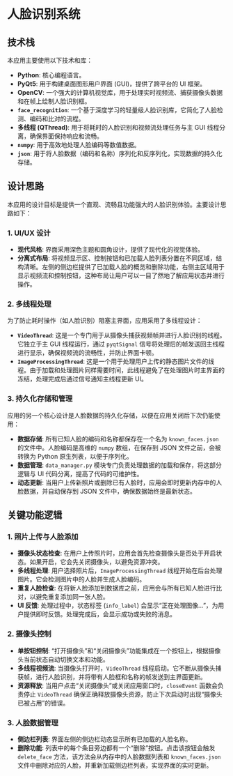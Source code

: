 # 人脸识别系统

## 技术栈

本应用主要使用以下技术和库：

- **Python**: 核心编程语言。
- **PyQt5**: 用于构建桌面图形用户界面 (GUI)，提供了跨平台的 UI 框架。
- **OpenCV**: 一个强大的计算机视觉库，用于处理实时视频流、捕获摄像头数据和在帧上绘制人脸识别框。
- **`face_recognition`**: 一个基于深度学习的轻量级人脸识别库，它简化了人脸检测、编码和比对的流程。
- **多线程 (QThread)**: 用于将耗时的人脸识别和视频流处理任务与主 GUI 线程分离，确保界面保持响应和流畅。
- **`numpy`**: 用于高效地处理人脸编码等数值数据。
- **`json`**: 用于将人脸数据（编码和名称）序列化和反序列化，实现数据的持久化存储。

## 设计思路

本应用的设计目标是提供一个直观、流畅且功能强大的人脸识别体验。主要设计思路如下：

### 1. UI/UX 设计

- **现代风格**: 界面采用深色主题和圆角设计，提供了现代化的视觉体验。
- **分离式布局**: 将视频显示区、控制按钮和已加载人脸列表分置在不同区域，结构清晰。左侧的侧边栏提供了已加载人脸的概览和删除功能，右侧主区域用于显示视频流和控制按钮，这种布局让用户可以一目了然地了解应用状态并进行操作。

### 2. 多线程处理

为了防止耗时操作（如人脸识别）阻塞主界面，应用采用了多线程设计：

- **`VideoThread`**: 这是一个专门用于从摄像头捕获视频帧并进行人脸识别的线程。它独立于主 GUI 线程运行，通过 `pyqtSignal` 信号将处理后的帧发送回主线程进行显示，确保视频流的流畅性，并防止界面卡顿。
- **`ImageProcessingThread`**: 这是一个用于处理用户上传的静态图片文件的线程。由于加载和处理图片同样需要时间，此线程避免了在处理图片时主界面的冻结，处理完成后通过信号通知主线程更新 UI。

### 3. 持久化存储和管理

应用的另一个核心设计是人脸数据的持久化存储，以便在应用关闭后下次仍能使用：

- **数据存储**: 所有已知人脸的编码和名称都保存在一个名为 `known_faces.json` 的文件中。人脸编码是高维的 `numpy` 数组，在保存到 JSON 文件之前，会被转换为 Python 原生列表，以便于序列化。
- **数据管理**: `data_manager.py` 模块专门负责处理数据的加载和保存，将这部分逻辑与 UI 代码分离，提高了代码的可维护性。
- **动态更新**: 当用户上传新照片或删除已有人脸时，应用会即时更新内存中的人脸数据，并自动保存到 JSON 文件中，确保数据始终是最新状态。

## 关键功能逻辑

### 1. 照片上传与人脸添加

- **摄像头状态检查**: 在用户上传照片时，应用会首先检查摄像头是否处于开启状态。如果开启，它会先关闭摄像头，以避免资源冲突。
- **多线程处理**: 用户选择照片后，`ImageProcessingThread` 线程开始在后台处理图片。它会检测图片中的人脸并生成人脸编码。
- **重复人脸检查**: 在将新人脸添加到数据库之前，应用会与所有已知人脸进行比对，以避免重复添加同一张人脸。
- **UI 反馈**: 处理过程中，状态标签 (`info_label`) 会显示“正在处理图像...”，为用户提供即时反馈。处理完成后，会显示成功或失败的消息。

### 2. 摄像头控制

- **单按钮控制**: “打开摄像头”和“关闭摄像头”功能集成在一个按钮上，根据摄像头当前状态自动切换文本和功能。
- **多线程视频流**: 当摄像头打开时，`VideoThread` 线程启动。它不断从摄像头捕获帧，进行人脸识别，并将带有人脸框和名称的帧发送到主界面更新。
- **资源释放**: 当用户点击“关闭摄像头”或关闭应用窗口时，`closeEvent` 函数会负责停止 `VideoThread` 确保正确释放摄像头资源，防止下次启动时出现“摄像头已被占用”的错误。

### 3. 人脸数据管理

- **侧边栏列表**: 界面左侧的侧边栏动态显示所有已加载的人脸名称。
- **删除功能**: 列表中的每个条目旁边都有一个“删除”按钮。点击该按钮会触发 `delete_face` 方法，该方法会从内存中的人脸数据列表和 `known_faces.json` 文件中删除对应的人脸，并重新加载侧边栏列表，实现界面的实时更新。

